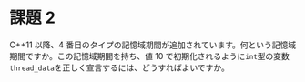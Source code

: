 # 課題 2

C++11 以降、4 番目のタイプの記憶域期間が追加されています。何という記憶域期間ですか。この記憶域期間を持ち、値 10 で初期化されるように`int`型の変数`thread_data`を正しく宣言するには、どうすればよいですか。
